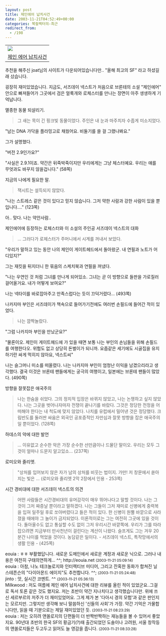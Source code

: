 ```yaml
---
layout: post
title: 제인에어 납치사건
date: 2003-11-21T04:52:49+00:00
categories: 북컬렉터의-최근
redirect_from:
  - /198
---
```




<table>

<tbody>

<tr>

<td><a href="http://www.aladdin.co.kr/shop/wproduct.aspx?ISBN=895605066x&amp;ttbkey=ttbjinto1216001&amp;copyPaper=1"><img src="http://image.aladdin.co.kr/coveretc/book/coversum/895605066x_1.jpg" /></a></td>

</tr>

<tr>

<td align="center"><a href="http://www.aladdin.co.kr/shop/wproduct.aspx?ISBN=895605066x&amp;ttbkey=ttbjinto1216001&amp;copyPaper=1">제인 에어 납치사건</a></td>

</tr>

</tbody>

</table>

추천을 해주신 joat님의 사이트가 다운되어있습니다만.. "올해 최고의 SF" 라고 하셨길래 샀습니다.

굉장히 재미있었습니다. 지금도, 서즈데이 넥스트가 처음으로 브론테의 소설 "제인에어" 안으로 빠져들어가 그곳에서 검은 얼룩개와 로체스터를 만나는 장면이 아주 생생하게 기억납니다.

멸종한 동물 되살리기.

> 그 새는 목이 긴 핑크빛 동물이었다. 주인은 내 눈과 마주치자 수줍게 미소지었다.

"남는 DNA 가닥을 플라밍고로 채웠어요. 비둘기를 쓸 걸 그랬나봐요."

그가 설명했다.

"버전 2.9인가요?"

"사실은 2.9.1이죠. 약간은 뒤죽박죽이지만 우리에게는 그냥 체스터예요. 우리는 얘를 무엇과도 바꾸지 않을겁니다." (58쪽)

지금의 나에게 필요한 말.

> 잭시트는 설득되지 않았다.

"나는 스트레스 같은 것이 있다고 믿지 않습니다. 그저 약한 사람과 강한 사람이 있을 뿐입니다...." (123쪽)

아.. 맞다. 나는 약안사람..

제인에어에 등장하는 로체스터와 이 소설의 주인공 서즈데이 넥스트의 대화

> ... 그러다가 로체스터가 주머니에서 시계를 꺼내서 보았다.

"우리가 말하고 있는 동안 나의 제인이 게이트헤드에서 돌아왔군. 내 연필과 노트가 어디있지?"

그는 재킷을 뒤지더니 한 묶음의 스케치북과 연필을 꺼냈다.

"나는 우연인 것 처럼 그녀를 만나게 되어있소. 그녀는 곧 이 방향으로 들판을 가로질러 걸어올거요. 내가 어떻게 보여요?"

나는 넥타이를 바로잡아주고 만족스럽다는 듯이 끄덕거렸다... (493쪽)

나카지마 부인은 서즈데이가 책속으로 들어가기전에도 여러번 손필드에 들어간 적이 있었다.

> 나는 깜짝놀랐다.

"그럼 나카지마 부인을 만났군요?"

"물론이오. 제인이 게이트헤드에 가 있을 때면 보통 나는 부인의 손님들을 위해 손필드를 여행한다오. 위험도 없고 상당히 돈벌이가 되니까. 요즘같은 세기에도 시골집을 유지하기란 싸게 먹히지 않아요, 넥스트씨"

나는 슬그머니 미소를 떠올렸다. 나는 나카지마 부인이 엄청난 이익을 남겼으리라고 생각했다. 결국 이것은 브론테 팬들에게는 궁극의 여행이고, 일본에는 브론테 팬들이 많았다. (490쪽)

방향을 잘못잡은 애국주의

> 나는 한숨을 쉬었다. 그의 정치적 입장은 바뀌지 않았고, 나는 논쟁하고 싶지 않았다. 나는 그곳을 벗어나자마자 전쟁이 끝나기를 바랐다. 그것은 정당한 전정을 어떠해야 한다는 내 척도에 맞지 않았다. 나치를 유럽에서 밀어낸 것은 정당했다. 크림반도를 둘러싼 싸움은 외국인 공포증적인 자만심과 잘못 방향을 잡은 애국주의일 뿐이었다. (128쪽)

하데스의 악에 대한 발언

> ... 이유없고 순수한 악은 가장 순수한 선만큼이나 드물단 말이오. 우리는 모두 그것이 얼마나 드문지 알고있소... (237쪽)

로미오와 줄리엣.

> "상처를 입어보지 않은 자가 남의 상처를 비웃는 법이지. 가만! 저 창문에서 쏟아지는 빛은 ... (로미오와 줄리엣 2막 2장에서 인용 - 253쪽)

시간 경비대에 대한 서즈데이 넥스트의 의견

> 어떤 사람들은 시간경비대의 유머감각이 매우 뛰어나다고 말할 것이다. 나는 그것이 그저 짜증날 뿐이라고 말하겠다. 나는 그들이 그저 재미로 신병에게 중력복을 입혀 일주일 후로 쏘아버렸다고 들은 적이 있다. 한 신병이 원뿔 바깥으로 사라졌을 때에야 그 놀이가 금지되었다. 이론적이로는 그는 여전히 그곳에 있을 것이다. 돌아올수도 없고 통실할 수도 없이 그저 우리시간 바깥쪽에. 우리가 그를 따라잡으려면 지금부터 만사천년이 걸린다는 계산이 나왔다. 슬프게도 그는 겨우 20분간 나이를 먹었을 것이다. 농담같은 일이다. - 서즈데이 넥스트, 특작망에서의 생활 인용 - (425쪽)


<div id=comments>
<div class=comment>
<!--- cmt:433 --->
<!--- mail: --->
<!--- parent:0 --->
eouia : 
ㅎㅎ 부활했답니다. 새로운 도메인에서 새로운 계정과 새로운 닉으로.
그러나 내용은 여전히 구태의연하게... ^^;
http://eouia.net
 <small>(2003-11-21 05:09:14)</small>
</div>
<div class=comment>
<!--- cmt:434 --->
<!--- mail: --->
<!--- parent:0 --->
eouia : 
아참, 나노 테크놀로지와 인터렉티브 미디어, 그리고 잔혹한 동화가 합쳐진 닐 스테픈슨의 "다이아몬드 에이지"도 추천합니다. ^^;
 <small>(2003-11-21 05:24:48)</small>
</div>
<div class=comment>
<!--- cmt:435 --->
<!--- mail: --->
<!--- parent:0 --->
jinto : 
앗, 실시간 코멘트. ^^
 <small>(2003-11-21 05:36:13)</small>
</div>
<div class=comment>
<!--- cmt:436 --->
<!--- mail: --->
<!--- parent:0 --->
Milkwood : 
저도 여름에 제인 에어 납치사건에 대한 리뷰를 올린 적이 있었군요..그걸로 독서 토론 같은 것도 했지요. 저는 초반이 약간 지나치다고 생각했습니다만. 위에 쓰신 세르부르의 저주가 더 재미있었어요. 그게 제가 본 '다아시 경의 모험'과 같은 판인지는 모르지만. 그렇지만 생각해 보니 말씀하신 '신들의 사회'가 가장. 약간 기억은 가물합니다만, 읽을 때 기분으로는 제일 재미있었던 듯.
 <small>(2003-11-21 08:23:29)</small>
</div>
<div class=comment>
<!--- cmt:437 --->
<!--- mail: --->
<!--- parent:0 --->
eouia : 
저는 오히려 앤쏠로지의 단편들이 더 반짝반짝하는 재능들을 볼 수 있어서 좋았지요. 90년대 초반의 한국 SF의 황금기(?)때 출간되었던 도솔이나 고려원, 서울 창작등의 앤쏠로지들은 두고두고 읽어도 늘 영감을 줍니다.
 <small>(2003-11-21 08:33:28)</small>
</div>
</div>

